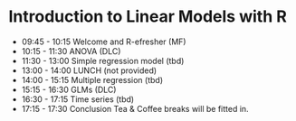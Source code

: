 # Introduction to Linear Models with R

- 09:45 - 10:15 Welcome and R-efresher (MF)
- 10:15 - 11:30 ANOVA (DLC)
- 11:30 - 13:00 Simple regression model (tbd)
- 13:00 - 14:00 LUNCH (not provided)
- 14:00 - 15:15 Multiple regression (tbd)
- 15:15 - 16:30 GLMs (DLC)
- 16:30 - 17:15 Time series (tbd)
- 17:15 - 17:30 Conclusion
Tea & Coffee breaks will be fitted in.
